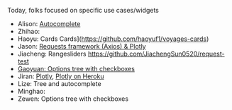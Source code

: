 Today, folks focused on specific use cases/widgets

* Alison: [Autocomplete](https://github.com/alisonqiu/SV-internship-Autocomplete-Component)
* Zhihao: 
* Haoyu: Cards Cards](https://github.com/haoyuf1/voyages-cards)
* Jason: [Requests framework (Axios) & Plotly](https://github.com/JasonFang99/Voyage_Request_Test)
* Jiacheng: Rangesliders https://github.com/JiachengSun0520/request-test
* [Gaoyuan: Options tree with checkboxes](https://github.com/GoyaChen/my-app)
* Jiran: [Plotly](https://github.com/jirany/voyages_plotly), [Plotly on Heroku](https://intense-meadow-05287.herokuapp.com/)
* Lize: Tree and autocomplete
* Minghao:
* Zewen: Options tree with checkboxes
